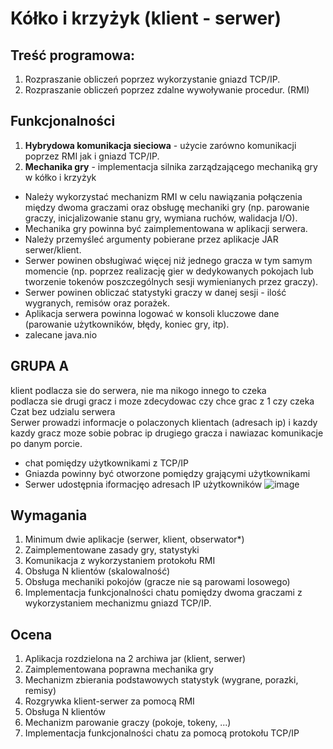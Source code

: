 # Kółko i krzyżyk (klient - serwer)
## Treść programowa:
1. Rozpraszanie obliczeń poprzez wykorzystanie gniazd TCP/IP.
2. Rozpraszanie obliczeń poprzez zdalne wywoływanie procedur. (RMI)
## Funkcjonalności
1. **Hybrydowa komunikacja sieciowa** - użycie zarówno komunikacji poprzez RMI jak i gniazd TCP/IP.
2. **Mechanika gry** - implementacja silnika zarządzającego mechaniką gry w kółko i krzyżyk
- Należy wykorzystać mechanizm RMI w celu nawiązania połączenia między dwoma graczami oraz obsługę mechaniki gry (np. parowanie graczy, inicjalizowanie stanu gry, wymiana ruchów, walidacja I/O).
- Mechanika gry powinna być zaimplementowana w aplikacji serwera.
- Należy przemyśleć argumenty pobierane przez aplikacje JAR serwer/klient.
- Serwer powinen obsługiwać więcej niż jednego gracza w tym samym momencie (np. poprzez realizację gier w dedykowanych pokojach lub tworzenie tokenów poszczególnych sesji wymienianych przez graczy).
- Serwer powinen obliczać statystyki graczy w danej sesji - ilość wygranych, remisów oraz porażek.
- Aplikacja serwera powinna logować w konsoli kluczowe dane (parowanie użytkowników, błędy, koniec gry, itp).
- zalecane java.nio

## GRUPA A
klient podlacza sie do serwera, nie ma nikogo innego to czeka <br>
podlacza sie drugi gracz i moze zdecydowac czy chce grac z 1 czy czeka<br>
Czat bez udzialu serwera<br>
Serwer prowadzi informacje o polaczonych klientach (adresach ip) i kazdy kazdy gracz moze sobie pobrac ip drugiego gracza i nawiazac komunikacje po danym porcie. <br>

- chat pomiędzy użytkownikami z TCP/IP
- Gniazda powinny być otworzone pomiędzy grającymi użytkownikami
- Serwer udostępnia iformacjęo adresach IP użytkowników
![image](https://github.com/user-attachments/assets/e624110e-2d44-481f-a49f-e2ecf4c448df)

## Wymagania
1. Minimum dwie aplikacje (serwer, klient, obserwator*)
2. Zaimplementowane zasady gry, statystyki
3. Komunikacja z wykorzystaniem protokołu RMI
4. Obsługa N klientów (skalowalność)
5. Obsługa mechaniki pokojów (gracze nie są parowami losowego)
6. Implementacja funkcjonalności chatu pomiędzy dwoma graczami z wykorzystaniem mechanizmu gniazd TCP/IP.

## Ocena
1. Aplikacja rozdzielona na 2 archiwa jar (klient, serwer)
2. Zaimplementowana poprawna mechanika gry
3. Mechanizm zbierania podstawowych statystyk (wygrane, porazki, remisy)
4. Rozgrywka klient-serwer za pomocą RMI
5. Obsługa N klientów
6. Mechanizm parowanie graczy (pokoje, tokeny, ...)
7. Implementacja funkcjonalności chatu za pomocą protokołu TCP/IP
